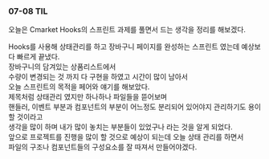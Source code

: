 ### 07-08 TIL

<div>
오늘은 Cmarket Hooks의 스프린트 과제를 풀면서 드는 생각을 정리를 해보겠다.<br>


Hooks를 사용해 상태관리를 하고 장바구니 페이지를 완성하는 스프린트 였는데 예상보다 빠르게 끝냈다.<br>
장바구니의 담겨있는 상품리스트에서 <br>
수량이 변경되는 것 까지 다 구현을 하였고 시간이 많이 남아서<br>
오늘 스프린트의 목적을 페어와 얘기를 해보았다.<br>
제목처럼 상태관리 였지만 하나하나 파일들을 뜯어보며<br>
핸들러, 이벤트 부분과 컴포넌트의 부분이 어느정도 분리되어 있어야지 관리하기도 용이 할 것이라고<br>
생각을 많이 하며 내가 많이 놓치는 부분들이 있었구나 라는 것을 알게 되었다.<br>
앞으로 프로젝트를 진행을 많이 할 것으로 예상이 되는데 오늘 상태 관리를 하면서<br>
파일의 구조나 컴포넌트들의 구성요소를 잘 따져서 만들어야겠다.<br>

</div>
